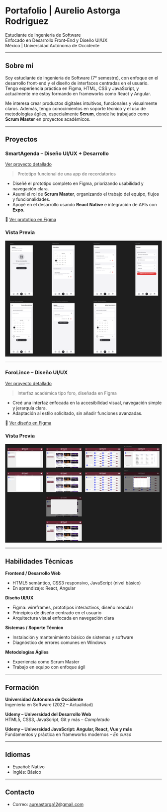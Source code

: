 # Portafolio | Aurelio Astorga Rodriguez
Estudiante de Ingeniería de Software  
Enfocado en Desarrollo Front-End y Diseño UI/UX  
México | Universidad Autónoma de Occidente

---

## Sobre mí

Soy estudiante de Ingeniería de Software (7° semestre), con enfoque en el desarrollo front-end y el diseño de interfaces centradas en el usuario. Tengo experiencia práctica en Figma, HTML, CSS y JavaScript, y actualmente me estoy formando en frameworks como React y Angular.

Me interesa crear productos digitales intuitivos, funcionales y visualmente claros. Además, tengo conocimientos en soporte técnico y el uso de metodologías ágiles, especialmente **Scrum**, donde he trabajado como **Scrum Master** en proyectos académicos.

---

## Proyectos

### SmartAgenda – Diseño UI/UX + Desarrollo
[Ver proyecto detallado](./smartagenda/)

> Prototipo funcional de una app de recordatorios

- Diseñé el prototipo completo en Figma, priorizando usabilidad y navegación clara.
- Asumí el rol de **Scrum Master**, organizando el trabajo del equipo, flujos y funcionalidades.
- Apoyé en el desarrollo usando **React Native** e integración de APIs con **Expo**.

🔗 [Ver prototipo en Figma](https://www.figma.com/design/7ktaxUxNghY21Nnnf6xgNa/SmartAgenda?m=auto&t=JrgXVk75v9MmxhXI-6)

### Vista Previa
![SmartAgenda Preview](./assets/smartagenda-preview)

---

### ForoLince – Diseño UI/UX
[Ver proyecto detallado](./forolince/)

> Interfaz académica tipo foro, diseñada en Figma

- Creé una interfaz enfocada en la accesibilidad visual, navegación simple y jerarquía clara.
- Adaptación al estilo solicitado, sin añadir funciones avanzadas.

🔗 [Ver diseño en Figma](https://www.figma.com/design/kwQtlyLQSHZK9XBSZuesDy/Foro-Lince?m=auto&t=JrgXVk75v9MmxhXI-6)

### Vista Previa
![Forolince Preview](./assets/forolince-preview)

---

## Habilidades Técnicas

**Frontend / Desarrollo Web**  
- HTML5 semántico, CSS3 responsivo, JavaScript (nivel básico)  
- En aprendizaje: React, Angular  

**Diseño UI/UX**  
- Figma: wireframes, prototipos interactivos, diseño modular  
- Principios de diseño centrado en el usuario  
- Arquitectura visual enfocada en navegación clara  

**Sistemas / Soporte Técnico**  
- Instalación y mantenimiento básico de sistemas y software  
- Diagnóstico de errores comunes en Windows  

**Metodologías Ágiles**  
- Experiencia como Scrum Master  
- Trabajo en equipo con enfoque ágil  

---

## Formación

**Universidad Autónoma de Occidente**  
Ingeniería en Software (2022 – Actualidad)

**Udemy – Universidad del Desarrollo Web**  
HTML5, CSS3, JavaScript, Git y más – _Completado_

**Udemy – Universidad JavaScript: Angular, React, Vue y más**  
Fundamentos y práctica en frameworks modernos – _En curso_

---

## Idiomas

- Español: Nativo  
- Inglés: Básico

---

## Contacto

- Correo: aureastorga12@gmail.com
